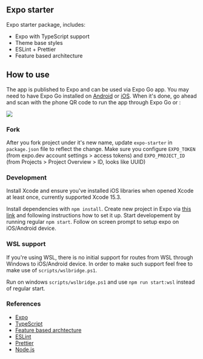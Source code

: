 ## Expo starter

Expo starter package, includes:
- Expo with TypeScript support
- Theme base styles
- ESLint + Prettier
- Feature based architecture

## How to use

The app is published to Expo and can be used via Expo Go app. You may need to have Expo Go installed on [Android](https://play.google.com/store/apps/details?id=host.exp.exponent) or [iOS](https://apps.apple.com/ca/app/expo-go/id982107779). When it's done, go ahead and scan with the phone QR code to run the app through Expo Go or :

![](https://qr.expo.dev/eas-update?appScheme=exp&projectId=d4b9e90e-490d-472b-ae00-ed149605a4c8&channel=master&runtimeVersion=1.0.0&host=u.expo.dev)

### Fork

After you fork project under it's new name, update `expo-starter` in `package.json` file to reflect the change. Make sure you configure `EXPO_TOKEN` (from expo.dev account settings > access tokens) and `EXPO_PROJECT_ID` (from Projects > Project Overview > ID, looks like UUID)

### Development

Install Xcode and ensure you've installed iOS libraries when opened Xcode at least once, currently supported Xcode 15.3.

Install dependencies with `npm install`. Create new project in Expo via [this link](https://expo.dev/) and following instructions how to set it up.
Start developement by running regular `npm start`. Follow on screen prompt to setup expo on iOS/Android device.

### WSL support

If you're using WSL, there is no initial support for routes from WSL through Windows to iOS/Android device. In order to make such support feel free to make use of `scripts/wslbridge.ps1`.

Run on windows `scripts/wslbridge.ps1` and use `npm run start:wsl` instead of regular start.

### References
- [Expo](https://expo.dev/)
- [TypeScript](https://www.typescriptlang.org/)
- [Feature based archtecture](https://www.freecodecamp.org/news/scaling-your-redux-app-with-ducks-6115955638be/)
- [ESLint](https://eslint.org/)
- [Prettier](https://prettier.io/)
- [Node.js](https://nodejs.org/)
